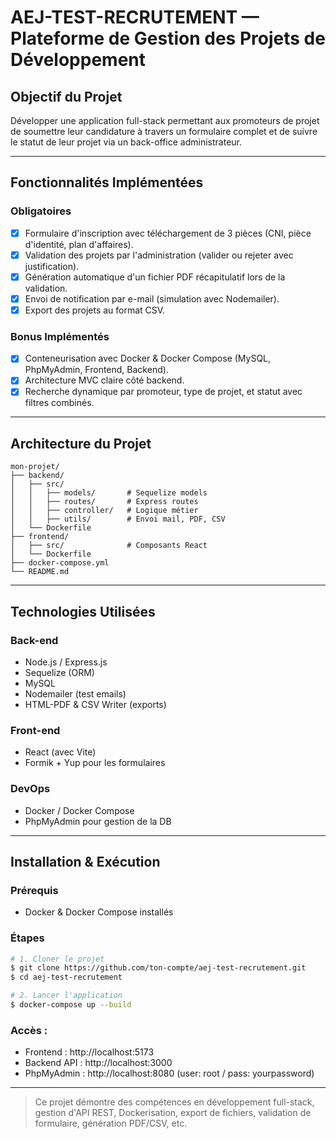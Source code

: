 #  AEJ-TEST-RECRUTEMENT — Plateforme de Gestion des Projets de Développement

##  Objectif du Projet
Développer une application full-stack permettant aux promoteurs de projet de soumettre leur candidature à travers un formulaire complet et de suivre le statut de leur projet via un back-office administrateur.

---

## Fonctionnalités Implémentées

### Obligatoires
- [x] Formulaire d'inscription avec téléchargement de 3 pièces (CNI, pièce d'identité, plan d'affaires).
- [x] Validation des projets par l'administration (valider ou rejeter avec justification).
- [x] Génération automatique d'un fichier PDF récapitulatif lors de la validation.
- [x] Envoi de notification par e-mail (simulation avec Nodemailer).
- [x] Export des projets au format CSV.

###  Bonus Implémentés
- [x] Conteneurisation avec Docker & Docker Compose (MySQL, PhpMyAdmin, Frontend, Backend).
- [x] Architecture MVC claire côté backend.
- [x] Recherche dynamique par promoteur, type de projet, et statut avec filtres combinés.

---

##  Architecture du Projet

```
mon-projet/
├── backend/
│   ├── src/
│   │   ├── models/       # Sequelize models
│   │   ├── routes/       # Express routes
│   │   ├── controller/   # Logique métier
│   │   ├── utils/        # Envoi mail, PDF, CSV
│   └── Dockerfile
├── frontend/
│   ├── src/              # Composants React
│   └── Dockerfile
├── docker-compose.yml
└── README.md
```

---

##  Technologies Utilisées

### Back-end
- Node.js / Express.js
- Sequelize (ORM)
- MySQL
- Nodemailer (test emails)
- HTML-PDF & CSV Writer (exports)

### Front-end
- React (avec Vite)
- Formik + Yup pour les formulaires

### DevOps
- Docker / Docker Compose
- PhpMyAdmin pour gestion de la DB

---

##  Installation & Exécution

###  Prérequis
- Docker & Docker Compose installés

###  Étapes
```bash
# 1. Cloner le projet
$ git clone https://github.com/ton-compte/aej-test-recrutement.git
$ cd aej-test-recrutement

# 2. Lancer l'application
$ docker-compose up --build
```

### Accès :
- Frontend : http://localhost:5173
- Backend API : http://localhost:3000
- PhpMyAdmin : http://localhost:8080 (user: root / pass: yourpassword)

---


>  Ce projet démontre des compétences en développement full-stack, gestion d'API REST, Dockerisation, export de fichiers, validation de formulaire, génération PDF/CSV, etc.



